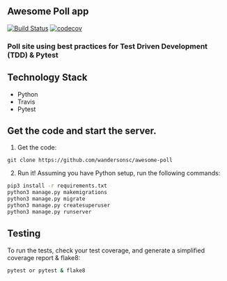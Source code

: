 ## Awesome Poll app

[![Build Status](https://travis-ci.org/wandersonsc/awesome-poll.svg?branch=master)](https://travis-ci.org/wandersonsc/awesome-poll) [![codecov](https://codecov.io/gh/wandersonsc/awesome-poll/branch/master/graph/badge.svg)](https://codecov.io/gh/wandersonsc/awesome-poll)

### Poll site using best practices for Test Driven Development (TDD) & Pytest

## Technology Stack

- Python
- Travis
- Pytest

## Get the code and start the server.

1. Get the code:

```
git clone https://github.com/wandersonsc/awesome-poll
```

2. Run it! Assuming you have Python setup, run the following commands:

```sh
pip3 install -r requirements.txt
python3 manage.py makemigrations
python3 manage.py migrate
python3 manage.py createsuperuser
python3 manage.py runserver

```

## Testing

To run the tests, check your test coverage, and generate a simplified coverage report & flake8:

```sh
pytest or pytest & flake8

```
